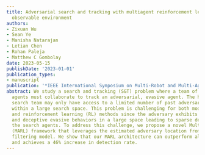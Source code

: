 ```yaml
---
title: Adversarial search and tracking with multiagent reinforcement learning in sparsely
  observable environment
authors:
- Zixuan Wu
- Sean Ye
- Manisha Natarajan
- Letian Chen
- Rohan Paleja
- Matthew C Gombolay
date: 2023-05-15
publishDate: '2023-01-01'
publication_types:
- manuscript
publication: '*IEEE International Symposium on Multi-Robot and Multi-Agent Systems (MRS)*'
abstract: We study a search and tracking (S&T) problem where a team of dynamic search
  agents must collaborate to track an adversarial, evasive agent. The heterogeneous
  search team may only have access to a limited number of past adversary trajectories
  within a large search space. This problem is challenging for both model-based searching
  and reinforcement learning (RL) methods since the adversary exhibits reactionary
  and deceptive evasive behaviors in a large space leading to sparse detections for
  the search agents. To address this challenge, we propose a novel Multi-Agent RL
  (MARL) framework that leverages the estimated adversary location from our learnable
  filtering model. We show that our MARL architecture can outperform all baselines
  and achieves a 46% increase in detection rate.
---
```

